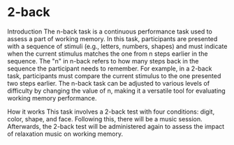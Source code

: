 # 2-back

Introduction
The n-back task is a continuous performance task used to assess a part of working memory. In this task, participants are presented with a sequence of stimuli (e.g., letters, numbers, shapes) and must indicate when the current stimulus matches the one from n steps earlier in the sequence. The "n" in n-back refers to how many steps back in the sequence the participant needs to remember. For example, in a 2-back task, participants must compare the current stimulus to the one presented two steps earlier. The n-back task can be adjusted to various levels of difficulty by changing the value of n, making it a versatile tool for evaluating working memory performance.

How it works
This task involves a 2-back test with four conditions: digit, color, shape, and face. Following this, there will be a music session. Afterwards, the 2-back test will be administered again to assess the impact of relaxation music on working memory.

